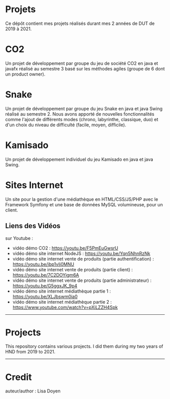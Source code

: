 # Projets

Ce dépôt contient mes projets réalisés durant mes 2 années de DUT de 2019 à 2021.

# CO2
Un projet de développement par groupe du jeu de société CO2 en java et javafx réalisé au semestre 3 basé sur les méthodes agiles (groupe de 6 dont un product owner).

# Snake
Un projet de développement par groupe du jeu Snake en java et java Swing réalisé au semestre 2. Nous avons apporté de nouvelles fonctionnalités comme l'ajout de différents modes (chrono, labyrinthe, classique, duo) et d'un choix du niveau de difficulté (facile, moyen, difficile).

# Kamisado 
Un projet de développement individuel du jeu Kamisado en java et java Swing.

# Sites Internet
Un site pour la gestion d'une médiathèque en HTML/CSS/JS/PHP avec le Framework Symfony et une base de données MySQL volumineuse, pour un client.


## Liens des Vidéos
sur Youtube :
- vidéo démo CO2 : https://youtu.be/F5PmEuGwsrU
- vidéo démo site internet NodeJS : https://youtu.be/Yqn5NhnRzNk
- vidéo démo site internet vente de produits (partie authentification) : https://youtu.be/ibp1vIj0MNU
- vidéo démo site internet vente de produits (partie client) : https://youtu.be/7C2DOYigm6A
- vidéo démo site internet vente de produits (partie administrateur) : https://youtu.be/G5ggxJK_9p4
- vidéo démo site internet médiathèque partie 1 : https://youtu.be/XLJbswm0ia0
- vidéo démo site internet médiathèque partie 2 : https://www.youtube.com/watch?v=pXiLZZH4Spk


---

# Projects

This repository contains various projects. I did them during my two years of HND from 2019 to 2021. 

---

# Credit

auteur/author : Lisa Doyen
